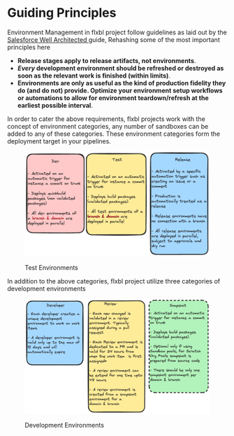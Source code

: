 # Guiding Principles

Environment Management in flxbl project follow guidelines as laid out by the [Salesforce Well Architected ](https://architect.salesforce.com/well-architected/adaptable/resilient)guide,  Rehashing some of the most important principles here

* **Release stages apply to release artifacts, not environments**.&#x20;
* _**Every**_**&#x20;development environment should be refreshed or destroyed as soon as the relevant work is finished (within limits)**.&#x20;
* **Environments are only as useful as the kind of production fidelity they do (and do not) provide. Optimize your environment setup workflows or automations to allow for environment teardown/refresh at the earliest possible interval**.&#x20;

In order to cater the above requirements, flxbl projects work with the concept of environment categories, any number of sandboxes can be added to any of these categories.  These environment categories form the deployment target in your pipelines.



<figure><img src="../../.gitbook/assets/image (2).png" alt=""><figcaption><p>Test Environments</p></figcaption></figure>

In addition to the above categories, flxbl project utilize three categories of development environments

<figure><img src="../../.gitbook/assets/image (14).png" alt=""><figcaption><p>Development Environments</p></figcaption></figure>



